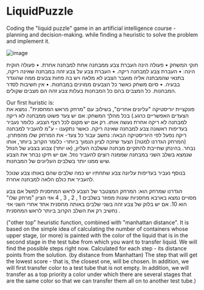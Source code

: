 # LiquidPuzzle
Coding the "liquid puzzle" game in an artificial intelligence course - planning and decision-making. while finding a heuristic to solve the problem and implement it.

![image](https://github.com/OrenAviya/LiquidPuzzle/assets/98823130/287d2656-325c-4897-af0e-85926e148561)

חוקי המשחק
• פעולה הינה העברת צבע ממבחנה אחת למבחנה אחרת.
• פעולה חוקית הינה:
• העברת צבע למבחנה ריקה.
• העברת צבע על צבע זהה במבחנה שאינה ריקה, בתנאי שהמבחנה אליה מועבר
הצבע לא מלאה ויש בה פחות צבעים ממה שהוגדר בבעיה.
• סיום משחק כאשר כל הצבעים ממוינים במבחנות.
• אין חשיבות לסדר המבחנות. כל המצבים בהם כל המבחנות בעלות צבע
זהה הם מצבים שקולים.

Our first huristic is: 
\
פונקציית יוריסטיקה "עליונים אחרים", בשילוב עם "מרחק מראש המחסנית".
נמצא את הצעדים האפשריים כרגע.)
בכל מהלך המשחק: אם יש צעד פשוט ממבחנה לא ריקה למבחנה לא ריקה אחרת נעשה אותו. רק אם יש מקום לכל רצף הצבע. 
כלומר נעביר בעדיפות ראשונה צבע למבחנה שאינה ריקה. 
כאשר נתקענו - ע"מ להעביר למבחנה ריקה נפעל לפי היוריסטיקה הבאה:
נחשב עבור כל צעד- את המרחק שלו מהפתרון. (המרחק הגדרנו למטה)
הצעד שיזכה לציון הנמוך ביותר- כלומר הקרוב ביותר, אותו נבחר. בהינתן שחייבת להתקיים מבחנה ששלבה העליון, (או יותר) צבוע בצבע של הנוזל שנמצא בשלב השני במבחנה שממנה רוצים להעביר נוזל.
אם יש תיקו נבחר את הצבע שיש ממנו יותר בשלבים העליונים של המבחנות.

בנוסף נעביר בעדיפות עליונה צבע שתחתיו יש כמה שלבים שהם באותו צבע שנוכל להעביר את כולם הלאה למבחנה אחרת.

הגדרנו שמרחק הוא: 
המרחק המצטבר של הצבע לראש המחסנית למשל אם צבע מסויים נמצא בארבא מחסניות שונות מפוזר בשלבים 1 , 2 , 3 , 4 אזי הציון "מרחק שלו" הוא 10. 
אם יש בלוק של צבע זהה בשני שלבים באותה מחסנית אחד אחרי השני אזי נחשיב רק את השלב הקרוב ביותר לראש המחסנית .

("other top" heuristic function, combined with "manhattan distance".
It is based on the simple idea of calculating the number of containers whose upper stage, (or more) is painted with the color of the liquid that is in the second stage in the test tube from which you want to transfer liquid.
We will find the possible steps right now.
Calculated for each step - its distance points from the solution. (by distance from Manhattan)
The step that will get the lowest score - that is, the closest one, will be chosen.
In addition, we will first transfer color to a test tube that is not empty.
In addition, we will transfer as a top priority a color under which there are several stages that are the same color so that we can transfer them all on to another test tube.)

